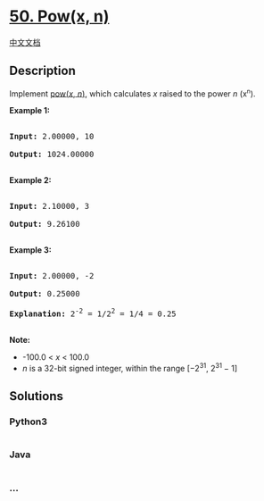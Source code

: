 # [50. Pow(x, n)](https://leetcode.com/problems/powx-n)

[中文文档](</solution/0000-0099/0050.Pow(x,%20n)/README.md>)

## Description

<p>Implement <a href="http://www.cplusplus.com/reference/valarray/pow/" target="_blank">pow(<em>x</em>, <em>n</em>)</a>, which calculates&nbsp;<em>x</em> raised to the power <em>n</em> (x<sup><span style="font-size:10.8333px">n</span></sup>).</p>

<p><strong>Example 1:</strong></p>

<pre>

<strong>Input:</strong> 2.00000, 10

<strong>Output:</strong> 1024.00000

</pre>

<p><strong>Example 2:</strong></p>

<pre>

<strong>Input:</strong> 2.10000, 3

<strong>Output:</strong> 9.26100

</pre>

<p><strong>Example 3:</strong></p>

<pre>

<strong>Input:</strong> 2.00000, -2

<strong>Output:</strong> 0.25000

<strong>Explanation:</strong> 2<sup>-2</sup> = 1/2<sup>2</sup> = 1/4 = 0.25

</pre>

<p><strong>Note:</strong></p>

<ul>
    <li>-100.0 &lt; <em>x</em> &lt; 100.0</li>
    <li><em>n</em> is a 32-bit signed integer, within the range&nbsp;[&minus;2<sup>31</sup>,&nbsp;2<sup>31&nbsp;</sup>&minus; 1]</li>
</ul>

## Solutions

<!-- tabs:start -->

### **Python3**

```python

```

### **Java**

```java

```

### **...**

```

```

<!-- tabs:end -->
